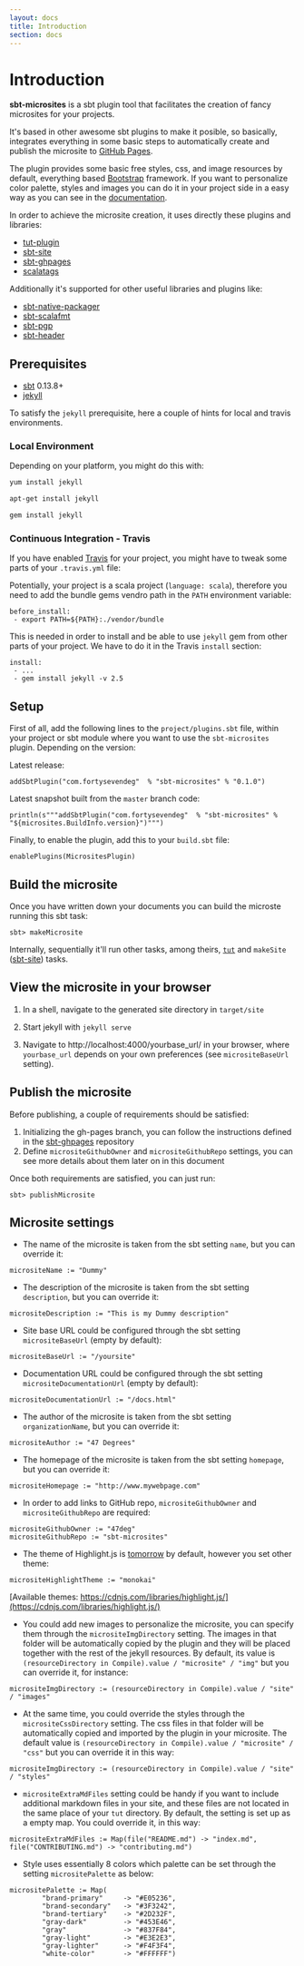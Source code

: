 ```yaml
---
layout: docs
title: Introduction
section: docs
---
```


# Introduction

**sbt-microsites** is a sbt plugin tool that facilitates the creation of fancy microsites for your projects.

It's based in other awesome sbt plugins to make it posible, so basically, integrates everything in some basic steps to automatically create and publish the microsite to [GitHub Pages](https://pages.github.com/).

The plugin provides some basic free styles, css, and image resources by default, everything based [Bootstrap](http://getbootstrap.com/) framework. If you want to personalize color palette, styles and images you can do it in your project side in a easy way as you can see in the [documentation](https://47deg.github.io/sbt-microsites/docs.html).

In order to achieve the microsite creation, it uses directly these plugins and libraries:

* [tut-plugin](https://github.com/tpolecat/tut)
* [sbt-site](https://github.com/sbt/sbt-site)
* [sbt-ghpages](https://github.com/sbt/sbt-ghpages)
* [scalatags](https://github.com/lihaoyi/scalatags)

Additionally it's supported for other useful libraries and plugins like:

* [sbt-native-packager](https://github.com/sbt/sbt-native-packager)
* [sbt-scalafmt](https://github.com/olafurpg/scalafmt)
* [sbt-pgp](https://github.com/sbt/sbt-pgp)
* [sbt-header](https://github.com/sbt/sbt-header)

## Prerequisites

* [sbt](http://www.scala-sbt.org/) 0.13.8+
* [jekyll](https://jekyllrb.com/)

To satisfy the `jekyll` prerequisite, here a couple of hints for local and travis environments.

### Local Environment

Depending on your platform, you might do this with:

```bash
yum install jekyll

apt-get install jekyll

gem install jekyll
```

### Continuous Integration - Travis

If you have enabled [Travis](https://travis-ci.org/) for your project, you might have to tweak some parts of your `.travis.yml` file:

Potentially, your project is a scala project (`language: scala`), therefore you need to add the bundle gems vendro path in the `PATH` environment variable:

```
before_install:
 - export PATH=${PATH}:./vendor/bundle
```

This is needed in order to install and be able to use `jekyll` gem from other parts of your project. We have to do it in the Travis `install` section:

```
install:
 - ...
 - gem install jekyll -v 2.5
```

## Setup

First of all, add the following lines to the `project/plugins.sbt` file, within your project or sbt module where you want to use the `sbt-microsites` plugin. Depending on the version:

Latest release:
```
addSbtPlugin("com.fortysevendeg"  % "sbt-microsites" % "0.1.0")
```

Latest snapshot built from the `master` branch code:

```tut:evaluated
println(s"""addSbtPlugin("com.fortysevendeg"  % "sbt-microsites" % "${microsites.BuildInfo.version}")""")
```

Finally, to enable the plugin, add this to your `build.sbt` file:
```
enablePlugins(MicrositesPlugin)
```

## Build the microsite

Once you have written down your documents you can build the microste running this sbt task:

```
sbt> makeMicrosite
```

Internally, sequentially it'll run other tasks, among theirs, [`tut`](https://github.com/tpolecat/tut) and `makeSite` ([sbt-site](https://github.com/sbt/sbt-site)) tasks.

## View the microsite in your browser

1. In a shell, navigate to the generated site directory in `target/site`

2. Start jekyll with `jekyll serve`

3. Navigate to http://localhost:4000/yourbase_url/ in your browser, where `yourbase_url` depends on your own preferences (see `micrositeBaseUrl` setting).

## Publish the microsite

Before publishing, a couple of requirements should be satisfied:

1. Initializing the gh-pages branch, you can follow the instructions defined in the [sbt-ghpages](https://goo.gl/G0Ffv0) repository
2. Define `micrositeGithubOwner` and `micrositeGithubRepo` settings, you can see more details about them later on in this document

Once both requirements are satisfied, you can just run:

```
sbt> publishMicrosite
```

## Microsite settings

- The name of the microsite is taken from the sbt setting `name`, but you can override it:
```
micrositeName := "Dummy"
```

- The description of the microsite is taken from the sbt setting `description`, but you can override it:
```
micrositeDescription := "This is my Dummy description"
```

- Site base URL could be configured through the sbt setting `micrositeBaseUrl` (empty by default):
```
micrositeBaseUrl := "/yoursite"
```

- Documentation URL could be configured through the sbt setting `micrositeDocumentationUrl` (empty by default):
```
micrositeDocumentationUrl := "/docs.html"
```

- The author of the microsite is taken from the sbt setting `organizationName`, but you can override it:
```
micrositeAuthor := "47 Degrees"
```

- The homepage of the microsite is taken from the sbt setting `homepage`, but you can override it:
```
micrositeHomepage := "http://www.mywebpage.com"
```

- In order to add links to GitHub repo, `micrositeGithubOwner` and `micrositeGithubRepo` are required:
```
micrositeGithubOwner := "47deg"
micrositeGithubRepo := "sbt-microsites"
```

- The theme of Highlight.js is [tomorrow](https://highlightjs.org/static/demo/) by default, however you set other theme:
```
micrositeHighlightTheme := "monokai"
```
[Available themes: https://cdnjs.com/libraries/highlight.js/](https://cdnjs.com/libraries/highlight.js/)

- You could add new images to personalize the microsite, you can specify them through the `micrositeImgDirectory` setting. The images in that folder will be automatically copied by the plugin and they will be placed together with the rest of the jekyll resources. By default, its value is `(resourceDirectory in Compile).value / "microsite" / "img"` but you can override it, for instance:
```
micrositeImgDirectory := (resourceDirectory in Compile).value / "site" / "images"
```

- At the same time, you could override the styles through the `micrositeCssDirectory` setting. The css files in that folder will be automatically copied and imported by the plugin in your microsite. The default value is `(resourceDirectory in Compile).value / "microsite" / "css"` but you can override it in this way:
```
micrositeImgDirectory := (resourceDirectory in Compile).value / "site" / "styles"
```

- `micrositeExtraMdFiles` setting could be handy if you want to include additional markdown files in your site, and these files are not located in the same place of your `tut` directory. By default, the setting is set up as a empty map. You could override it, in this way:
```
micrositeExtraMdFiles := Map(file("README.md") -> "index.md", file("CONTRIBUTING.md") -> "contributing.md")
```

- Style uses essentially 8 colors which palette can be set through the setting `micrositePalette` as below:
```
micrositePalette := Map(
        "brand-primary"     -> "#E05236",
        "brand-secondary"   -> "#3F3242",
        "brand-tertiary"    -> "#2D232F",
        "gray-dark"         -> "#453E46",
        "gray"              -> "#837F84",
        "gray-light"        -> "#E3E2E3",
        "gray-lighter"      -> "#F4F3F4",
        "white-color"       -> "#FFFFFF")
```



